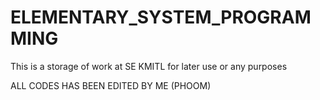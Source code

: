 # ELEMENTARY_SYSTEM_PROGRAMMING
This is a storage of work at SE KMITL for later use or any purposes

ALL CODES HAS BEEN EDITED BY ME (PHOOM)
